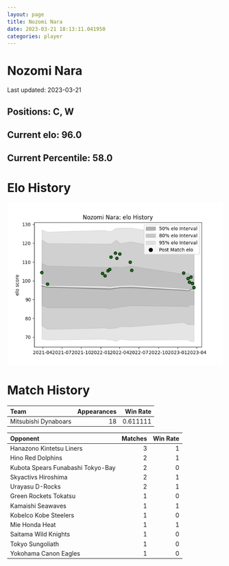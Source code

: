 ```yaml
---  
layout: page  
title: Nozomi Nara  
date: 2023-03-21 18:13:11.041950  
categories: player  
---
```

# Nozomi Nara


Last updated: 2023-03-21
## Positions: C, W

## Current elo: 96.0

## Current Percentile: 58.0

# Elo History


![elo history](history_NozomiNara.png)
# Match History


| Team                 |   Appearances |   Win Rate |
|:---------------------|--------------:|-----------:|
| Mitsubishi Dynaboars |            18 |   0.611111 |

| Opponent                          |   Matches |   Win Rate |
|:----------------------------------|----------:|-----------:|
| Hanazono Kintetsu Liners          |         3 |          1 |
| Hino Red Dolphins                 |         2 |          1 |
| Kubota Spears Funabashi Tokyo-Bay |         2 |          0 |
| Skyactivs Hiroshima               |         2 |          1 |
| Urayasu D-Rocks                   |         2 |          1 |
| Green Rockets Tokatsu             |         1 |          0 |
| Kamaishi Seawaves                 |         1 |          1 |
| Kobelco Kobe Steelers             |         1 |          0 |
| Mie Honda Heat                    |         1 |          1 |
| Saitama Wild Knights              |         1 |          0 |
| Tokyo Sungoliath                  |         1 |          0 |
| Yokohama Canon Eagles             |         1 |          0 |